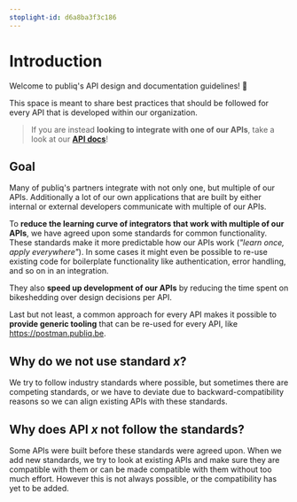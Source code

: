 ```yaml
---
stoplight-id: d6a8ba3f3c186
---
```


# Introduction

Welcome to publiq's API design and documentation guidelines! 👋

This space is meant to share best practices that should be followed for every API that is developed within our organization.

> If you are instead **looking to integrate with one of our APIs**, take a look at our **[API docs](https://docs.publiq.be/)**!

## Goal

Many of publiq's partners integrate with not only one, but multiple of our APIs. Additionally a lot of our own applications that are built by either internal or external developers communicate with multiple of our APIs.

To **reduce the learning curve of integrators that work with multiple of our APIs**, we have agreed upon some standards for common functionality. These standards make it more predictable how our APIs work (*"learn once, apply everywhere"*). In some cases it might even be possible to re-use existing code for boilerplate functionality like authentication, error handling, and so on in an integration.

They also **speed up development of our APIs** by reducing the time spent on bikeshedding over design decisions per API.

Last but not least, a common approach for every API makes it possible to **provide generic tooling** that can be re-used for every API, like https://postman.publiq.be.

## Why do we not use standard *x*?

We try to follow industry standards where possible, but sometimes there are competing standards, or we have to deviate due to backward-compatibility reasons so we can align existing APIs with these standards.

## Why does API *x* not follow the standards?

Some APIs were built before these standards were agreed upon. When we add new standards, we try to look at existing APIs and make sure they are compatible with them or can be made compatible with them without too much effort. However this is not always possible, or the compatibility has yet to be added.

